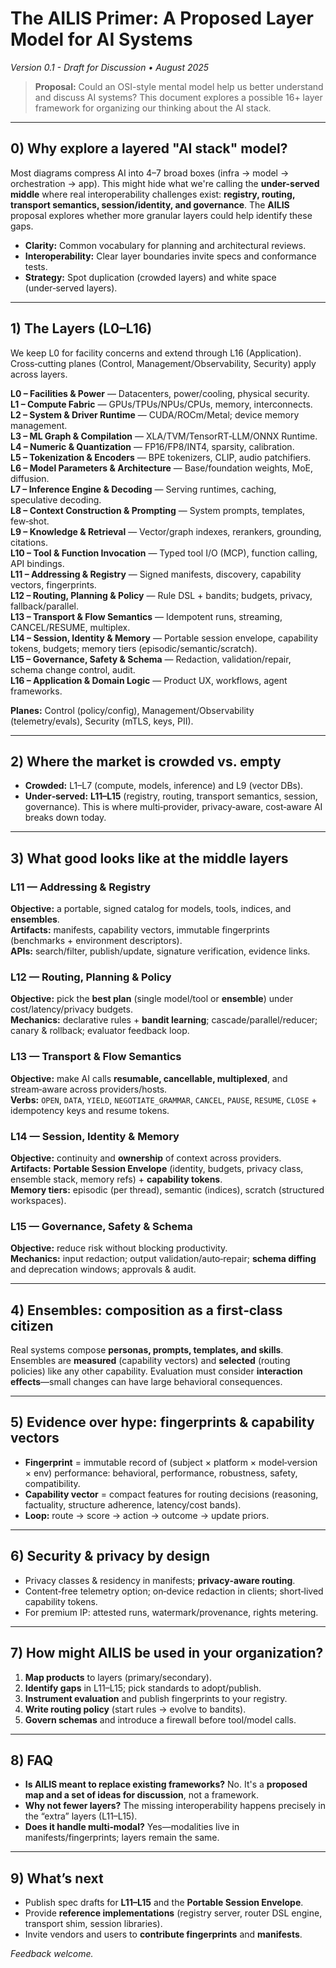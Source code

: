 # The AILIS Primer: A Proposed Layer Model for AI Systems
*Version 0.1 - Draft for Discussion • August 2025*

> **Proposal:** Could an OSI-style mental model help us better understand and discuss AI systems? This document explores a possible 16+ layer framework for organizing our thinking about the AI stack.

---

## 0) Why explore a layered "AI stack" model?
Most diagrams compress AI into 4–7 broad boxes (infra → model → orchestration → app). This might hide what we're calling the **under-served middle** where real interoperability challenges exist: **registry, routing, transport semantics, session/identity, and governance**. The **AILIS** proposal explores whether more granular layers could help identify these gaps.

- **Clarity:** Common vocabulary for planning and architectural reviews.
- **Interoperability:** Clear layer boundaries invite specs and conformance tests.
- **Strategy:** Spot duplication (crowded layers) and white space (under‑served layers).

---

## 1) The Layers (L0–L16)
We keep L0 for facility concerns and extend through L16 (Application). Cross‑cutting planes (Control, Management/Observability, Security) apply across layers.

**L0 – Facilities & Power** — Datacenters, power/cooling, physical security.  
**L1 – Compute Fabric** — GPUs/TPUs/NPUs/CPUs, memory, interconnects.  
**L2 – System & Driver Runtime** — CUDA/ROCm/Metal; device memory management.  
**L3 – ML Graph & Compilation** — XLA/TVM/TensorRT‑LLM/ONNX Runtime.  
**L4 – Numeric & Quantization** — FP16/FP8/INT4, sparsity, calibration.  
**L5 – Tokenization & Encoders** — BPE tokenizers, CLIP, audio patchifiers.  
**L6 – Model Parameters & Architecture** — Base/foundation weights, MoE, diffusion.  
**L7 – Inference Engine & Decoding** — Serving runtimes, caching, speculative decoding.  
**L8 – Context Construction & Prompting** — System prompts, templates, few‑shot.  
**L9 – Knowledge & Retrieval** — Vector/graph indexes, rerankers, grounding, citations.  
**L10 – Tool & Function Invocation** — Typed tool I/O (MCP), function calling, API bindings.  
**L11 – Addressing & Registry** — Signed manifests, discovery, capability vectors, fingerprints.  
**L12 – Routing, Planning & Policy** — Rule DSL + bandits; budgets, privacy, fallback/parallel.  
**L13 – Transport & Flow Semantics** — Idempotent runs, streaming, CANCEL/RESUME, multiplex.  
**L14 – Session, Identity & Memory** — Portable session envelope, capability tokens, budgets; memory tiers (episodic/semantic/scratch).  
**L15 – Governance, Safety & Schema** — Redaction, validation/repair, schema change control, audit.  
**L16 – Application & Domain Logic** — Product UX, workflows, agent frameworks.

**Planes:** Control (policy/config), Management/Observability (telemetry/evals), Security (mTLS, keys, PII).

---

## 2) Where the market is crowded vs. empty
- **Crowded:** L1–L7 (compute, models, inference) and L9 (vector DBs).  
- **Under‑served:** **L11–L15** (registry, routing, transport semantics, session, governance). This is where multi‑provider, privacy‑aware, cost‑aware AI breaks down today.

---

## 3) What good looks like at the middle layers
### L11 — Addressing & Registry
**Objective:** a portable, signed catalog for models, tools, indices, and **ensembles**.  
**Artifacts:** manifests, capability vectors, immutable fingerprints (benchmarks + environment descriptors).  
**APIs:** search/filter, publish/update, signature verification, evidence links.

### L12 — Routing, Planning & Policy
**Objective:** pick the **best plan** (single model/tool or **ensemble**) under cost/latency/privacy budgets.  
**Mechanics:** declarative rules + **bandit learning**; cascade/parallel/reducer; canary & rollback; evaluator feedback loop.

### L13 — Transport & Flow Semantics
**Objective:** make AI calls **resumable, cancellable, multiplexed**, and stream‑aware across providers/hosts.  
**Verbs:** `OPEN`, `DATA`, `YIELD`, `NEGOTIATE_GRAMMAR`, `CANCEL`, `PAUSE`, `RESUME`, `CLOSE` + idempotency keys and resume tokens.

### L14 — Session, Identity & Memory
**Objective:** continuity and **ownership** of context across providers.  
**Artifacts:** **Portable Session Envelope** (identity, budgets, privacy class, ensemble stack, memory refs) + **capability tokens**.  
**Memory tiers:** episodic (per thread), semantic (indices), scratch (structured workspaces).

### L15 — Governance, Safety & Schema
**Objective:** reduce risk without blocking productivity.  
**Mechanics:** input redaction; output validation/auto‑repair; **schema diffing** and deprecation windows; approvals & audit.

---

## 4) Ensembles: composition as a first‑class citizen
Real systems compose **personas, prompts, templates, and skills**. Ensembles are **measured** (capability vectors) and **selected** (routing policies) like any other capability. Evaluation must consider **interaction effects**—small changes can have large behavioral consequences.

---

## 5) Evidence over hype: fingerprints & capability vectors
- **Fingerprint** = immutable record of (subject × platform × model‑version × env) performance: behavioral, performance, robustness, safety, compatibility.  
- **Capability vector** = compact features for routing decisions (reasoning, factuality, structure adherence, latency/cost bands).  
- **Loop:** route → score → action → outcome → update priors.

---

## 6) Security & privacy by design
- Privacy classes & residency in manifests; **privacy‑aware routing**.  
- Content‑free telemetry option; on‑device redaction in clients; short‑lived capability tokens.  
- For premium IP: attested runs, watermark/provenance, rights metering.

---

## 7) How might AILIS be used in your organization?
1. **Map products** to layers (primary/secondary).  
2. **Identify gaps** in L11–L15; pick standards to adopt/publish.  
3. **Instrument evaluation** and publish fingerprints to your registry.  
4. **Write routing policy** (start rules → evolve to bandits).  
5. **Govern schemas** and introduce a firewall before tool/model calls.

---

## 8) FAQ
- **Is AILIS meant to replace existing frameworks?** No. It's a **proposed map and a set of ideas for discussion**, not a framework.  
- **Why not fewer layers?** The missing interoperability happens precisely in the “extra” layers (L11–L15).  
- **Does it handle multi‑modal?** Yes—modalities live in manifests/fingerprints; layers remain the same.

---

## 9) What’s next
- Publish spec drafts for **L11–L15** and the **Portable Session Envelope**.  
- Provide **reference implementations** (registry server, router DSL engine, transport shim, session libraries).  
- Invite vendors and users to **contribute fingerprints** and **manifests**.

*Feedback welcome.*
